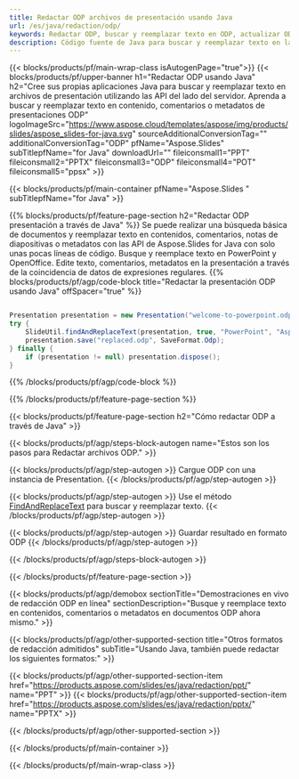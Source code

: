 ```yaml
---
title: Redactar ODP archivos de presentación usando Java
url: /es/java/redaction/odp/
keywords: Redactar ODP, buscar y reemplazar texto en ODP, actualizar ODP Presentación
description: Código fuente de Java para buscar y reemplazar texto en la presentación ODP.
---
```


{{< blocks/products/pf/main-wrap-class isAutogenPage="true">}}
{{< blocks/products/pf/upper-banner h1="Redactar ODP usando Java" h2="Cree sus propias aplicaciones Java para buscar y reemplazar texto en archivos de presentación utilizando las API del lado del servidor. Aprenda a buscar y reemplazar texto en contenido, comentarios o metadatos de presentaciones ODP" logoImageSrc="https://www.aspose.cloud/templates/aspose/img/products/slides/aspose_slides-for-java.svg" sourceAdditionalConversionTag="" additionalConversionTag="ODP" pfName="Aspose.Slides" subTitlepfName="for Java" downloadUrl="" fileiconsmall1="PPT" fileiconsmall2="PPTX" fileiconsmall3="ODP" fileiconsmall4="POT" fileiconsmall5="ppsx" >}}

{{< blocks/products/pf/main-container pfName="Aspose.Slides " subTitlepfName="for Java" >}}

{{% blocks/products/pf/feature-page-section  h2="Redactar ODP presentación a través de Java" %}}
Se puede realizar una búsqueda básica de documentos y reemplazar texto en contenidos, comentarios, notas de diapositivas o metadatos con las API de Aspose.Slides for Java con solo unas pocas líneas de código. Busque y reemplace texto en PowerPoint y OpenOffice. Edite texto, comentarios, metadatos en la presentación a través de la coincidencia de datos de expresiones regulares.
{{% blocks/products/pf/agp/code-block title="Redactar la presentación ODP usando Java" offSpacer="true" %}}

```java

Presentation presentation = new Presentation("welcome-to-powerpoint.odp");
try {
    SlideUtil.findAndReplaceText(presentation, true, "PowerPoint", "Aspose.Slides", null);
    presentation.save("replaced.odp", SaveFormat.Odp);
} finally {
    if (presentation != null) presentation.dispose();
}
```

{{% /blocks/products/pf/agp/code-block %}}

{{% /blocks/products/pf/feature-page-section %}}

{{< blocks/products/pf/feature-page-section  h2="Cómo redactar ODP a través de Java" >}}

{{< blocks/products/pf/agp/steps-block-autogen name="Estos son los pasos para Redactar archivos ODP." >}}

{{< blocks/products/pf/agp/step-autogen >}}
Cargue ODP con una instancia de Presentation.
{{< /blocks/products/pf/agp/step-autogen >}}

{{< blocks/products/pf/agp/step-autogen >}}
Use el método [FindAndReplaceText](https://reference.aspose.com/slides/java/com.aspose.slides/slideutil/#findAndReplaceText-com.aspose.slides.IPresentation-boolean-java.lang.String-java.lang.String-) para buscar y reemplazar texto.
{{< /blocks/products/pf/agp/step-autogen >}}

{{< blocks/products/pf/agp/step-autogen >}}
Guardar resultado en formato ODP
{{< /blocks/products/pf/agp/step-autogen >}}

{{< /blocks/products/pf/agp/steps-block-autogen >}}

{{< /blocks/products/pf/feature-page-section >}}

{{< blocks/products/pf/agp/demobox sectionTitle="Demostraciones en vivo de redacción ODP en línea" sectionDescription="Busque y reemplace texto en contenidos, comentarios o metadatos en documentos ODP ahora mismo." >}}

{{< blocks/products/pf/agp/other-supported-section title="Otros formatos de redacción admitidos" subTitle="Usando Java, también puede redactar los siguientes formatos:" >}}

{{< blocks/products/pf/agp/other-supported-section-item href="https://products.aspose.com/slides/es/java/redaction/ppt/" name="PPT" >}}
{{< blocks/products/pf/agp/other-supported-section-item href="https://products.aspose.com/slides/es/java/redaction/pptx/" name="PPTX" >}}


{{< /blocks/products/pf/agp/other-supported-section >}}

{{< /blocks/products/pf/main-container >}}
    
{{< /blocks/products/pf/main-wrap-class >}}